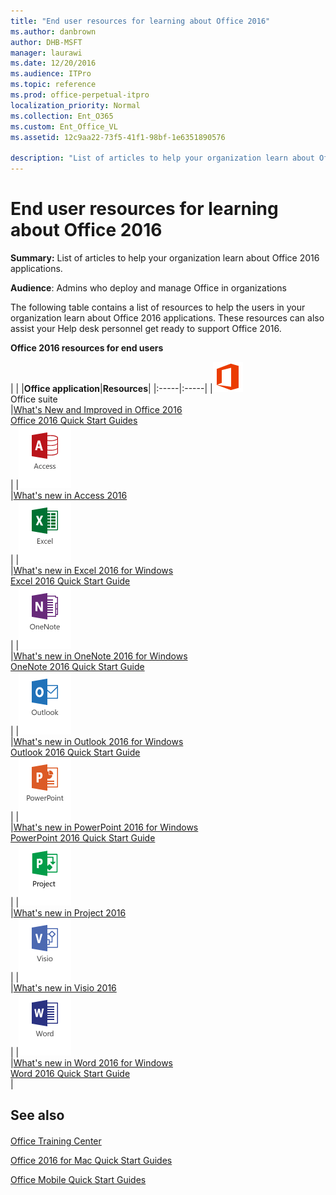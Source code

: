 ```yaml
---
title: "End user resources for learning about Office 2016"
ms.author: danbrown
author: DHB-MSFT
manager: laurawi
ms.date: 12/20/2016
ms.audience: ITPro
ms.topic: reference
ms.prod: office-perpetual-itpro
localization_priority: Normal
ms.collection: Ent_O365
ms.custom: Ent_Office_VL
ms.assetid: 12c9aa22-73f5-41f1-98bf-1e6351890576

description: "List of articles to help your organization learn about Office 2016 applications."
---
```


# End user resources for learning about Office 2016

 **Summary:** List of articles to help your organization learn about Office 2016 applications. 
  
 **Audience**: Admins who deploy and manage Office in organizations
  
The following table contains a list of resources to help the users in your organization learn about Office 2016 applications. These resources can also assist your Help desk personnel get ready to support Office 2016.
  
**Office 2016 resources for end users**

|
|
|**Office application**|**Resources**|
|:-----|:-----|
|![Office 2016](../images/4f8983cd-8ddc-4de4-8766-6c5e38f82203.png)           <br/>  Office suite  <br/> |[What's New and Improved in Office 2016](https://support.office.com/article/95c8d81d-08ba-42c1-914f-bca4603e1426) <br/> [Office 2016 Quick Start Guides](https://support.office.com/article/25f909da-3e76-443d-94f4-6cdf7dedc51e) <br/> |
|![Access 2016](../images/b82bcee9-641b-4d3b-b889-574a97097e2a.png)           <br/> |[What's new in Access 2016](https://support.office.com/article/76454345-f85d-47af-ace1-98a456cb3496) <br/> |
|![Excel 2016](../images/24fd7f5b-d8fa-4ade-b8a2-1e62dcaecd8d.png)           <br/> |[What's new in Excel 2016 for Windows](https://support.office.com/article/5fdb9208-ff33-45b6-9e08-1f5cdb3a6c73) <br/> [Excel 2016 Quick Start Guide](https://support.office.com/article/25f909da-3e76-443d-94f4-6cdf7dedc51e) <br/> |
|![OneNote 2016](../images/38752bdd-d747-4e53-a4fc-558c5650e45c.png)           <br/> |[What's new in OneNote 2016 for Windows](https://support.office.com/article/46ac4be4-8907-404e-8380-bc00921b264f) <br/> [OneNote 2016 Quick Start Guide](https://support.office.com/article/25f909da-3e76-443d-94f4-6cdf7dedc51e) <br/> |
|![Outlook 2016](../images/90bf4e2a-a399-4d70-9dcf-c406262c89cd.png)           <br/> |[What's new in Outlook 2016 for Windows](https://support.office.com/article/51c81e7a-de25-4a34-a7fe-bd79f8e48647) <br/> [Outlook 2016 Quick Start Guide](https://support.office.com/article/25f909da-3e76-443d-94f4-6cdf7dedc51e) <br/> |
|![PowerPoint 2016](../images/0e133c00-4731-486e-ae50-d38e77a5ed7c.png)           <br/> |[What's new in PowerPoint 2016 for Windows](https://support.office.com/article/e8ef980c-5b12-4fff-ae3f-0819e6a21a1f) <br/> [PowerPoint 2016 Quick Start Guide](https://support.office.com/article/25f909da-3e76-443d-94f4-6cdf7dedc51e) <br/> |
|![Project 2016](../images/c53dc0f7-4bb2-47de-9c28-6a06da0da421.png)           <br/> |[What's new in Project 2016](https://support.office.com/article/111bcaf9-bc27-4c15-80e6-85e726307520) <br/> |
|![Visio 2016](../images/0a906879-96e4-4941-9ce8-f8995e231e00.png)           <br/> |[What's new in Visio 2016](https://support.office.com/article/798f4f39-2833-486b-9ae9-55162672102e) <br/> |
|![Word 2016](../images/13463652-27ca-43b4-9706-40d0e86f6b1a.png)           <br/> |[What's new in Word 2016 for Windows](https://support.office.com/article/4219dfb5-23fc-4853-95aa-b13a674a6670) <br/> [Word 2016 Quick Start Guide](https://support.office.com/article/25f909da-3e76-443d-94f4-6cdf7dedc51e) <br/> |
   
## See also

#### 

[Office Training Center](https://office.com/training)
  
[Office 2016 for Mac Quick Start Guides](https://support.office.com/en-US/article/Office-2016-for-Mac-Quick-Start-Guides-5bccb480-0e5b-4b51-b072-66d3793ccad8)
  
[Office Mobile Quick Start Guides](https://support.office.com/article/c957c048-00fa-4793-8b40-4f564f9d58c6)

